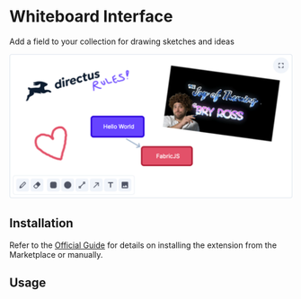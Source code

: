 # Whiteboard Interface

Add a field to your collection for drawing sketches and ideas

<!-- Add a screenshot of the extension and include an alt text description -->

![](https://raw.githubusercontent.com/directus-labs/extensions/main/packages/whiteboard-interface/docs/preview.png)

## Installation

Refer to the [Official Guide](https://docs.directus.io/extensions/installing-extensions.html) for details on installing the extension from the Marketplace or manually.

<!-- Provide any additional context for installing and initialising the extension (env, etc.) -->

## Usage

<!-- Describe in basic terms how to use the extension -->